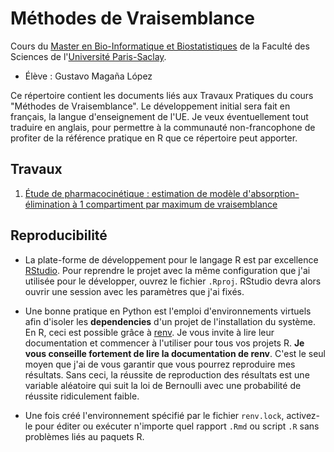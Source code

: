 # Méthodes de Vraisemblance

Cours du [Master en Bio-Informatique et Biostatistiques](https://www.universite-paris-saclay.fr/formation/master/bio-informatique)
de la Faculté des 
Sciences de l'[Université Paris-Saclay](https://www.universite-paris-saclay.fr/). 

* Élève : Gustavo Magaña López

Ce répertoire contient les documents liés aux Travaux Pratiques du 
cours "Méthodes de Vraisemblance". 
Le développement initial sera fait en français, la langue d'enseignement 
de l'UE. Je veux éventuellement tout traduire en anglais, pour permettre 
à la communauté non-francophone de profiter de la référence
pratique en R que ce répertoire peut apporter.

## Travaux

1. [Étude de pharmacocinétique : estimation de modèle d'absorption-élimination à 1 compartiment par maximum de vraisemblance](build/tp-pharmacocinetique_BOUTARD_MAGANA_RONCALLI.html)

## Reproducibilité

* La plate-forme de développement pour le langage R est par excellence [RStudio](https://rstudio.com/).
  Pour reprendre le projet avec la même configuration que j'ai utilisée pour 
  le développer, ouvrez le fichier `.Rproj`. RStudio devra alors ouvrir une session 
  avec les paramètres que j'ai fixés.

* Une bonne pratique en Python est l'emploi d'environnements virtuels afin
  d'isoler les __dependencies__ d'un projet de l'installation du système. 
  En R, ceci est possible grâce à [renv](https://rstudio.github.io/renv/).
  Je vous invite à lire leur documentation et commencer à l'utiliser pour 
  tous vos projets R. __Je vous conseille fortement de lire la documentation
  de renv__. C'est le seul moyen que j'ai de vous garantir que vous pourrez
  reproduire mes résultats. Sans ceci, la réussite de reproduction des 
  résultats est une variable aléatoire qui suit la loi de Bernoulli avec
  une probabilité de réussite ridiculement faible.

* Une fois créé l'environnement spécifié par le fichier `renv.lock`, activez-le
  pour éditer ou exécuter n'importe quel rapport `.Rmd` ou script `.R` sans 
  problèmes liés au paquets R.
